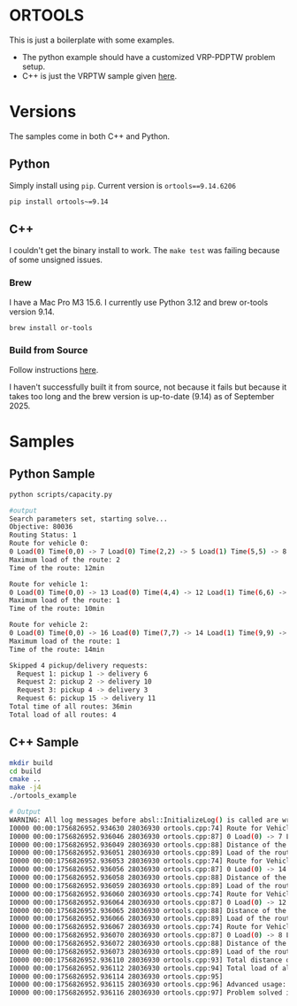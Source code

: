 # ORTOOLS
This is just a boilerplate with some examples. 
* The python example should have a customized VRP-PDPTW problem setup.
* C++ is just the VRPTW sample given [here](https://developers.google.com/optimization/routing/vrptw).

# Versions
The samples come in both C++ and Python.

## Python
Simply install using `pip`. Current version is `ortools==9.14.6206`
```bash
pip install ortools~=9.14
```
## C++
I couldn't get the binary install to work. The `make test` was failing because of some unsigned issues.

### Brew
I have a Mac Pro M3 15.6. I currently use Python 3.12 and brew or-tools version 9.14.
```bash
brew install or-tools
```

### Build from Source
Follow instructions [here](https://developers.google.com/optimization/install/cpp/source_mac).  

I haven't successfully built it from source, not because it fails but because it takes too long and the brew version is up-to-date (9.14) as of September 2025.

# Samples

## Python Sample
```bash
python scripts/capacity.py

#output
Search parameters set, starting solve...
Objective: 80036
Routing Status: 1
Route for vehicle 0:
0 Load(0) Time(0,0) -> 7 Load(0) Time(2,2) -> 5 Load(1) Time(5,5) -> 8 Load(2) Time(7,7) -> 9 Load(1) Time(10,10) -> 0 Load(0) Time(12,12)
Maximum load of the route: 2
Time of the route: 12min

Route for vehicle 1:
0 Load(0) Time(0,0) -> 13 Load(0) Time(4,4) -> 12 Load(1) Time(6,6) -> 0 Load(0) Time(10,10)
Maximum load of the route: 1
Time of the route: 10min

Route for vehicle 2:
0 Load(0) Time(0,0) -> 16 Load(0) Time(7,7) -> 14 Load(1) Time(9,9) -> 0 Load(0) Time(14,14)
Maximum load of the route: 1
Time of the route: 14min

Skipped 4 pickup/delivery requests:
  Request 1: pickup 1 -> delivery 6
  Request 2: pickup 2 -> delivery 10
  Request 3: pickup 4 -> delivery 3
  Request 6: pickup 15 -> delivery 11
Total time of all routes: 36min
Total load of all routes: 4
```

## C++ Sample
```bash
mkdir build
cd build
cmake ..
make -j4
./ortools_example

# Output
WARNING: All log messages before absl::InitializeLog() is called are written to STDERR
I0000 00:00:1756826952.934630 28036930 ortools.cpp:74] Route for Vehicle 0:
I0000 00:00:1756826952.936046 28036930 ortools.cpp:87] 0 Load(0) -> 7 Load(8) -> 3 Load(10) -> 4 Load(14) -> 1 Load(15) -> 0
I0000 00:00:1756826952.936049 28036930 ortools.cpp:88] Distance of the route: 1552m
I0000 00:00:1756826952.936051 28036930 ortools.cpp:89] Load of the route: 15
I0000 00:00:1756826952.936053 28036930 ortools.cpp:74] Route for Vehicle 1:
I0000 00:00:1756826952.936056 28036930 ortools.cpp:87] 0 Load(0) -> 14 Load(4) -> 16 Load(12) -> 10 Load(14) -> 9 Load(15) -> 0
I0000 00:00:1756826952.936058 28036930 ortools.cpp:88] Distance of the route: 1552m
I0000 00:00:1756826952.936059 28036930 ortools.cpp:89] Load of the route: 15
I0000 00:00:1756826952.936060 28036930 ortools.cpp:74] Route for Vehicle 2:
I0000 00:00:1756826952.936064 28036930 ortools.cpp:87] 0 Load(0) -> 12 Load(2) -> 11 Load(3) -> 15 Load(11) -> 13 Load(15) -> 0
I0000 00:00:1756826952.936065 28036930 ortools.cpp:88] Distance of the route: 1552m
I0000 00:00:1756826952.936066 28036930 ortools.cpp:89] Load of the route: 15
I0000 00:00:1756826952.936067 28036930 ortools.cpp:74] Route for Vehicle 3:
I0000 00:00:1756826952.936070 28036930 ortools.cpp:87] 0 Load(0) -> 8 Load(8) -> 2 Load(9) -> 6 Load(13) -> 5 Load(15) -> 0
I0000 00:00:1756826952.936072 28036930 ortools.cpp:88] Distance of the route: 1552m
I0000 00:00:1756826952.936073 28036930 ortools.cpp:89] Load of the route: 15
I0000 00:00:1756826952.936110 28036930 ortools.cpp:93] Total distance of all routes: 6208m
I0000 00:00:1756826952.936112 28036930 ortools.cpp:94] Total load of all routes: 60
I0000 00:00:1756826952.936114 28036930 ortools.cpp:95] 
I0000 00:00:1756826952.936115 28036930 ortools.cpp:96] Advanced usage:
I0000 00:00:1756826952.936116 28036930 ortools.cpp:97] Problem solved in 1003ms
```

